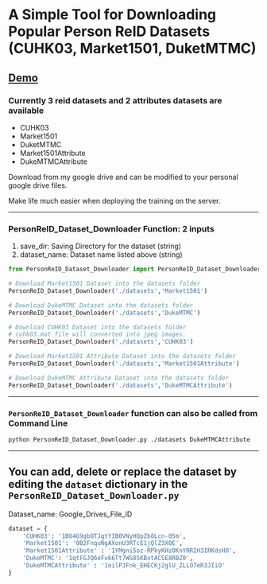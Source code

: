 # A Simple Tool for Downloading Popular Person ReID Datasets (CUHK03, Market1501, DuketMTMC)
## [Demo](https://github.com/LinShanify/PersonReID_Dataset_Downloader/blob/master/demo.ipynb)

### Currently 3 reid datasets and 2 attributes datasets are available
* CUHK03
* Market1501
* DuketMTMC
* Market1501Attribute
* DukeMTMCAttribute

Download from my google drive and can be modified to your personal google drive files.

Make life much easier when deploying the training on the server.
____
### PersonReID_Dataset_Downloader Function: 2 inputs
1. save_dir: Saving Directory for the dataset (string)
2. dataset_name: Dataset name listed above (string)

``` python
from PersonReID_Dataset_Downloader import PersonReID_Dataset_Downloader

# Download Market1501 Dataset into the datasets folder
PersonReID_Dataset_Downloader('./datasets','Market1501')

# Download DukeMTMC Dataset into the datasets folder
PersonReID_Dataset_Downloader('./datasets','DukeMTMC')

# Download CUHK03 Dataset into the datasets folder
# cuhk03.mat file will converted into jpeg images.
PersonReID_Dataset_Downloader('./datasets','CUHK03')

# Download Market1501 Attribute Dataset into the datasets folder
PersonReID_Dataset_Downloader('./datasets','Market1501Attribute')

# Download DukeMTMC Attribute Dataset into the datasets folder
PersonReID_Dataset_Downloader('./datasets','DukeMTMCAttribute')
```
____
### `PersonReID_Dataset_Downloader` function can also be called from Command Line
``` Bash
python PersonReID_Dataset_Downloader.py ./datasets DukeMTMCAttribute
```
___
## You can add, delete or replace the dataset by editing the  `dataset` dictionary in the `PersonReID_Dataset_Downloader.py`

Dataset_name: Google_Drives_File_ID

``` python
dataset = {
    'CUHK03': '1BO4G9gbOTJgtYIB0VNyHQpZb8Lcn-05m',
    'Market1501': '0B2FnquNgAXonU3RTcE1jQlZ3X0E',
    'Market1501Attribute' : '1YMgni5oz-RPkyKHzOKnYRR2H3IRKdsHO',
    'DukeMTMC': '1qtFGJQ6eFu66Tt7WG85KBxtACSE8RBZ0',
    'DukeMTMCAttribute' : '1eilPJFnk_EHECKj2glU_ZLLO7eR3JIiO'
}
```